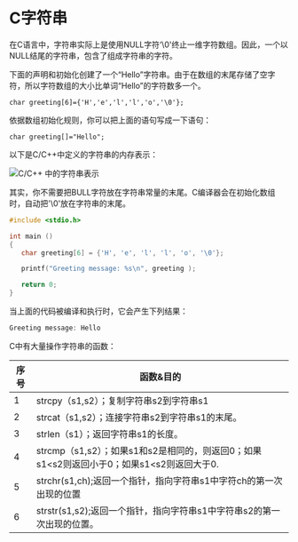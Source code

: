 # C字符串

在C语言中，字符串实际上是使用NULL字符‘\0'终止一维字符数组。因此，一个以NULL结尾的字符串，包含了组成字符串的字符。

下面的声明和初始化创建了一个“Hello”字符串。由于在数组的末尾存储了空字符，所以字符数组的大小比单词“Hello”的字符数多一个。

`char greeting[6]={'H','e','l','l','o','\0'};`

依据数组初始化规则，你可以把上面的语句写成一下语句：

`char greeting[]="Hello";`

以下是C/C++中定义的字符串的内存表示：



![C/C++ 中的字符串表示](http://www.runoob.com/wp-content/uploads/2014/08/string_representation.jpg)

其实，你不需要把BULL字符放在字符串常量的末尾。C编译器会在初始化数组时，自动把'\0'放在字符串的末尾。

```c
#include <stdio.h>

int main ()
{
   char greeting[6] = {'H', 'e', 'l', 'l', 'o', '\0'};

   printf("Greeting message: %s\n", greeting );

   return 0;
}
```

当上面的代码被编译和执行时，它会产生下列结果：

```c
Greeting message: Hello
```

C中有大量操作字符串的函数：

| 序号   | 函数&目的                                    |
| ---- | ---------------------------------------- |
| 1    | strcpy（s1,s2）；复制字符串s2到字符串s1              |
| 2    | strcat（s1,s2）；连接字符串s2到字符串s1的末尾。          |
| 3    | strlen（s1）；返回字符串s1的长度。                   |
| 4    | strcmp（s1,s2）；如果s1和s2是相同的，则返回0；如果s1<s2则返回小于0；如果s1<s2则返回大于0. |
| 5    | strchr(s1,ch);返回一个指针，指向字符串s1中字符ch的第一次出现的位置 |
| 6    | strstr(s1,s2);返回一个指针，指向字符串s1中字符串s2的第一次出现的位置。 |